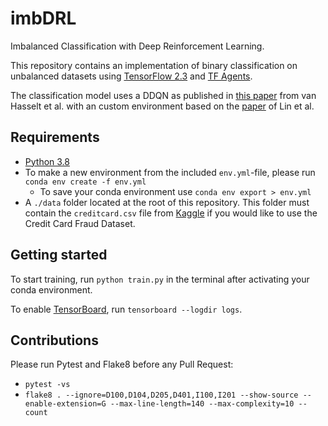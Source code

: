 # imbDRL

Imbalanced Classification with Deep Reinforcement Learning.

This repository contains an implementation of binary classification on unbalanced datasets using [TensorFlow 2.3](https://www.tensorflow.org/) and [TF Agents](https://www.tensorflow.org/agents).

The classification model uses a DDQN as published in [this paper](https://arxiv.org/abs/1509.06461) from van Hasselt et al. with an custom environment based on the [paper](https://arxiv.org/abs/1901.01379) of Lin et al.

## Requirements

* [Python 3.8](https://www.python.org/downloads/release/python-386/)
* To make a new environment from the included `env.yml`-file, please run ```conda env create -f env.yml```
  * To save your conda environment use ```conda env export > env.yml```
* A ```./data``` folder located at the root of this repository. This folder must contain the ```creditcard.csv``` file from [Kaggle](https://www.kaggle.com/mlg-ulb/creditcardfraud) if you would like to use the Credit Card Fraud Dataset.

## Getting started

To start training, run ```python train.py``` in the terminal after activating your conda environment.

To enable [TensorBoard](https://www.tensorflow.org/tensorboard), run ```tensorboard --logdir logs```.

## Contributions

Please run Pytest and Flake8 before any Pull Request:

* ```pytest -vs```
* ```flake8 . --ignore=D100,D104,D205,D401,I100,I201 --show-source --enable-extension=G --max-line-length=140 --max-complexity=10 --count```
